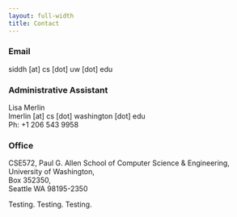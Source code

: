 ```yaml
---
layout: full-width
title: Contact
---
```

### Email
siddh [at] cs [dot] uw [dot] edu

### Administrative Assistant
Lisa Merlin  
lmerlin [at] cs [dot] washington [dot] edu  
Ph: +1 206 543 9958

### Office
CSE572,
Paul G. Allen School of Computer Science & Engineering,  
University of Washington,  
Box 352350,  
Seattle WA 98195-2350  

Testing. Testing. Testing.